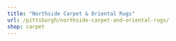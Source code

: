 ```yaml
---
title: "Northside Carpet & Oriental Rugs"
url: /pittsburgh/northside-carpet-and-oriental-rugs/
shop: carpet
---
```

